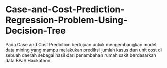 # Case-and-Cost-Prediction-Regression-Problem-Using-Decision-Tree

Pada Case and Cost Prediction bertujuan untuk mengembangkan model data mining yang mampu
melakukan prediksi jumlah kasus dan unit cost di sebuah daerah sebagai hasil dari penambahan
rumah sakit berdasarkan data BPJS Hackathon.
